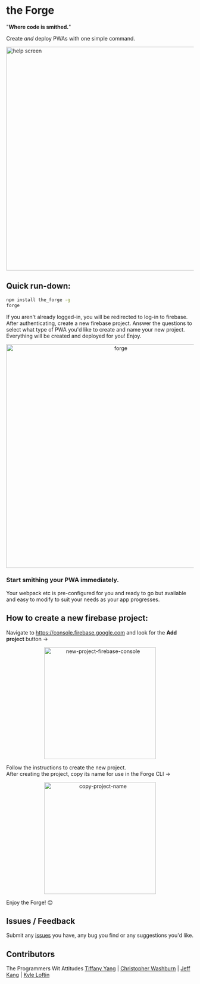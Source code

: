 # the Forge
"**Where code is smithed.**"

Create *and* deploy PWAs with one simple command.

<img src=https://i.imgur.com/tl4Niq5.png width='600' alt='help screen'>

## Quick run-down:
```sh
npm install the_forge -g
forge
```
If you aren't already logged-in, you will be redirected to log-in to firebase. After authenticating, create a new firebase project.
Answer the questions to select what type of PWA you'd like to create and name your new project.
Everything will be created and deployed for you! Enjoy.

<p align='center'>
<img src=https://i.imgur.com/cx5MkHd.gif width='600' alt='forge'>
</p>

### Start smithing your PWA immediately.

Your webpack etc is pre-configured for you and ready to go but available and easy to modify to suit your needs as your app progresses.

## How to create a new firebase project:
Navigate to https://console.firebase.google.com and look for the **Add project** button ->
<p align='center'>
<img src='https://i.imgur.com/nox73zP.png' width='300' alt='new-project-firebase-console'>
</p>
Follow the instructions to create the new project.<br />
After creating the project, copy its name for use in the Forge CLI ->
<p align='center'>
<img src='https://media.giphy.com/media/2wWZiAVRgNC8JY2QHw/giphy.gif' width='300' alt='copy-project-name'>
</p>
Enjoy the Forge! 😊

## Issues / Feedback
Submit any [issues](https://github.com/ProgrammersWitAttitudes/pwa_creator/issues) you have, any bug you find or any suggestions you'd like.

## Contributors
The Programmers Wit Attitudes
[Tiffany Yang](https://github.com/tyang1) | [Christopher Washburn](https://github.com/SKChristopher) | [Jeff Kang](https://github.com/jkang215) | [Kyle Loftin](https://github.com/KALoftin)
